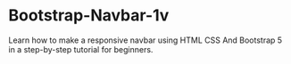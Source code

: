 # Bootstrap-Navbar-1v
Learn how to make a responsive navbar using HTML CSS And Bootstrap 5 in a step-by-step tutorial for beginners.

